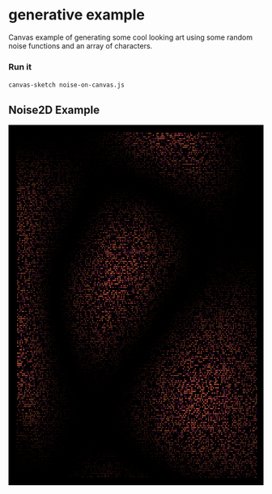 # generative example

Canvas example of generating some cool looking art using some random noise functions and an array of characters.

### Run it

`canvas-sketch noise-on-canvas.js`

## Noise2D Example

![Generative Art Using Noise](download.png)
